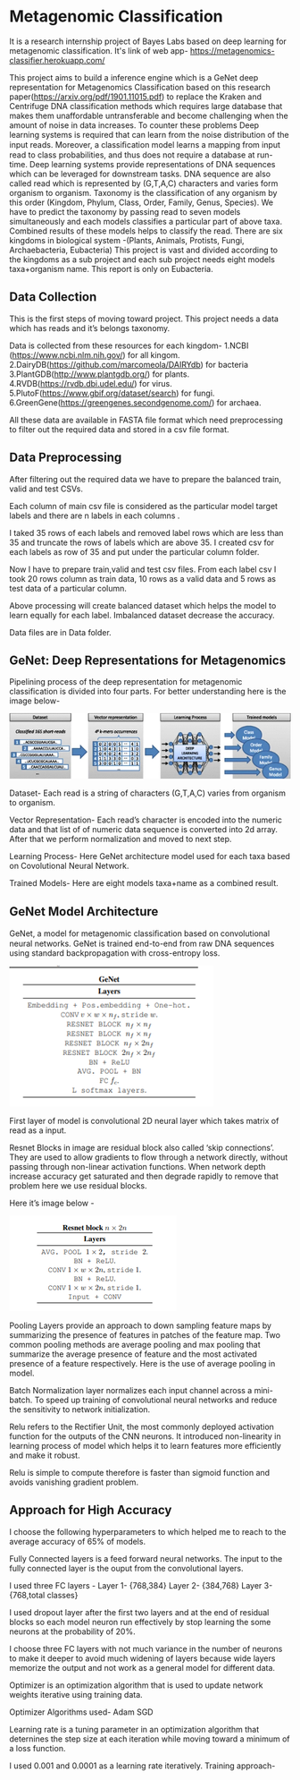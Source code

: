 # Metagenomic Classification

It is a research internship project of Bayes Labs based on deep learning for metagenomic classification.
It's link of web app- https://metagenomics-classifier.herokuapp.com/


This project aims to build a inference engine which is a GeNet deep representation for Metagenomics Classification based on this research paper(https://arxiv.org/pdf/1901.11015.pdf) to replace the Kraken and Centrifuge DNA classification methods which
requires large database that makes them unaffordable untransferable and become challenging when the amount of noise in data increases. To counter these problems Deep learning systems is required that can learn from the noise distribution of the input reads.
Moreover, a classiﬁcation model learns a mapping from input read to class probabilities, and thus does not require a database at run-time. Deep learning systems provide representations of DNA sequences which can be leveraged for downstream tasks.
DNA sequence are also called read which is represented by (G,T,A,C) characters and varies form organism to organism.
Taxonomy is the classification of any organism by this order (Kingdom, Phylum, Class, Order, Family, Genus, Species).
We have to predict the taxonomy by passing read to seven models simultaneously and each models classifies a particular part of above taxa. Combined results of these models helps to classify the read.
There are six kingdoms in biological system -(Plants, Animals, Protists, Fungi, Archaebacteria, Eubacteria)
This project is vast and divided according to the kingdoms as a sub project and each sub project needs eight models taxa+organism name. This report is only on Eubacteria.

## Data Collection

This is the first steps of moving toward project. This project needs a data which has reads and it’s belongs taxonomy.

Data is collected from these resources for each kingdom-
1.NCBI (https://www.ncbi.nlm.nih.gov/) for all kingom.
2.DairyDB(https://github.com/marcomeola/DAIRYdb) for bacteria
3.PlantGDB(http://www.plantgdb.org/) for plants.
4.RVDB(https://rvdb.dbi.udel.edu/) for virus.
5.PlutoF(https://www.gbif.org/dataset/search) for fungi.
6.GreenGene(https://greengenes.secondgenome.com/) for archaea.

All these data are available in FASTA file format which need preprocessing to filter out the required data and stored in a csv file format. 

## Data Preprocessing

After filtering out the required data we have to prepare the balanced train, valid and test CSVs.

Each column of main csv file is considered as the particular model target labels and there are n labels in each columns .

I taked 35 rows of each labels and removed label rows which are less than 35 and truncate the rows of labels which are above 35. I created csv for each labels as row of 35 and put under the particular column folder.

Now I have to prepare train,valid and test csv files. From each label csv I took 20 rows column as train data, 10 rows as a valid data and 5 rows as test data of a particular column.

Above processing will create balanced dataset which helps the model to learn equally for each label. Imbalanced dataset decrease the accuracy.

Data files are in Data folder.

## GeNet: Deep Representations for Metagenomics

Pipelining process of the deep representation for metagenomic 
classification is divided into four parts. For better understanding here is the image below-

![GeNet](genet.png)

Dataset-
Each read is a string of characters (G,T,A,C) varies from organism to organism.

Vector Representation-
Each read’s character is encoded into the numeric data and that list of of numeric data sequence is converted into 2d array.
After that we perform normalization and moved to next step.

Learning Process-
Here GeNet architecture model used for each taxa based on Covolutional Neural Network.

Trained Models-
Here are eight models taxa+name as a combined result.

## GeNet Model Architecture

GeNet, a model for metagenomic classiﬁcation based on convolutional neural networks. GeNet is trained end-to-end from raw DNA sequences using standard backpropagation with cross-entropy loss.

![GeNet](genet_layer.png)

First layer of model is convolutional 2D neural layer which takes matrix of read as a input.

Resnet Blocks in image are residual block also called ‘skip connections’. They are used to allow gradients to flow through a network directly, without passing through non-linear activation functions. When network depth increase accuracy get saturated and then degrade rapidly to remove that problem 
here we use residual blocks.


Here it’s image below -

![GeNet](resnet.png)

Pooling Layers provide an approach to down sampling feature maps by summarizing the presence of features in patches of the feature map. Two common pooling methods are average pooling and max pooling that summarize the average presence of feature and the most activated presence of a feature respectively. Here is the use of average pooling in model.

Batch Normalization layer normalizes each input channel across a mini-batch. To speed up training of convolutional neural networks and reduce the sensitivity to network initialization.

Relu refers to the Rectifier Unit, the most commonly deployed activation function for the outputs of the CNN neurons. It introduced non-linearity in learning process of model which helps it to learn features more efficiently and make it robust.

Relu is simple to compute therefore is faster than sigmoid function and avoids vanishing gradient problem.

## Approach for High Accuracy

I choose the following hyperparameters to which helped me to reach to the average accuracy of 65% of models.

Fully Connected layers is a feed forward neural networks. The input to the fully connected layer is the ouput from the convolutional layers.

I used three FC layers -
Layer 1- {768,384}
Layer 2- {384,768}
Layer 3- {768,total classes}

I used dropout layer after the first two layers and at the end of residual blocks so each model neuron run effectively by stop learning the some neurons at the probability of 20%.

I choose three FC layers with not much variance in the number of neurons to make it deeper to avoid much widening of layers because wide layers memorize the output and not work as a general model for different data. 

Optimizer is an optimization algorithm that is used to update network weights iterative using training data.

Optimizer Algorithms used-
Adam
SGD 

Learning rate is a tuning parameter in an optimization algorithm that deternines the step size at each iteration while moving toward a minimum of a loss function.

I used 0.001 and 0.0001 as a learning rate iteratively. 
Training approach-
